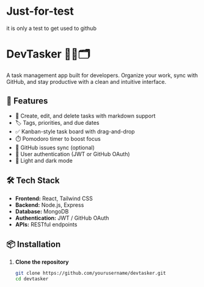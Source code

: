 # Just-for-test
it is only a test to get used to github
# DevTasker 🧑‍💻🗂️  
A task management app built for developers. Organize your work, sync with GitHub, and stay productive with a clean and intuitive interface.

## 🚀 Features

- 📝 Create, edit, and delete tasks with markdown support
- 🏷️ Tags, priorities, and due dates
- ✅ Kanban-style task board with drag-and-drop
- ⏱️ Pomodoro timer to boost focus
- 🔗 GitHub issues sync (optional)
- 🔐 User authentication (JWT or GitHub OAuth)
- 🌙 Light and dark mode

## 🛠️ Tech Stack

- **Frontend:** React, Tailwind CSS
- **Backend:** Node.js, Express
- **Database:** MongoDB
- **Authentication:** JWT / GitHub OAuth
- **APIs:** RESTful endpoints

## 📦 Installation

1. **Clone the repository**
   ```bash
   git clone https://github.com/yourusername/devtasker.git
   cd devtasker

